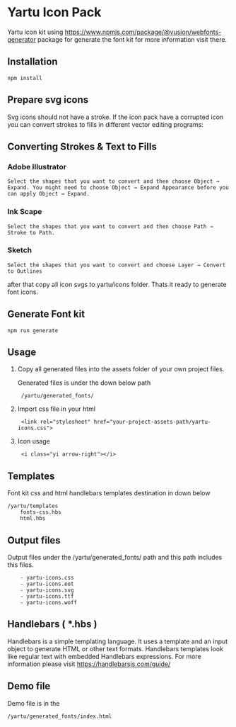 # Yartu Icon Pack
Yartu icon kit using https://www.npmjs.com/package/@vusion/webfonts-generator package for generate the font kit for more information visit there.

## Installation
    npm install

## Prepare svg icons

Svg icons should not have a stroke. If the icon pack have a corrupted icon you can convert strokes to fills in different vector editing programs:

## Converting Strokes & Text to Fills

### Adobe Illustrator
    Select the shapes that you want to convert and then choose Object → Expand. You might need to choose Object → Expand Appearance before you can apply Object → Expand.

### Ink Scape
    Select the shapes that you want to convert and then choose Path → Stroke to Path.

### Sketch
    Select the shapes that you want to convert and choose Layer → Convert to Outlines

after that copy all icon svgs to yartu/icons folder. Thats it ready to generate font icons. 


## Generate Font kit
    npm run generate

## Usage

1. Copy all generated files into the assets folder of your own project files.

    Generated files is under the down below path

        /yartu/generated_fonts/

1. Import css file in your html

        <link rel="stylesheet" href="your-project-assets-path/yartu-icons.css">

1. Icon usage

        <i class="yi arrow-right"></i>

## Templates
Font kit css and html handlebars templates destination in down below 

    /yartu/templates
        fonts-css.hbs
        html.hbs

## Output files
Output files under the /yartu/generated_fonts/ path and this path includes this files.
    
        - yartu-icons.css
        - yartu-icons.eot
        - yartu-icons.svg
        - yartu-icons.ttf
        - yartu-icons.woff

## Handlebars ( *.hbs )
Handlebars is a simple templating language. It uses a template and an input object to generate HTML or other text formats. Handlebars templates look like regular text with embedded Handlebars expressions. For more information please visit https://handlebarsjs.com/guide/

## Demo file
Demo file is in the

    /yartu/generated_fonts/index.html
